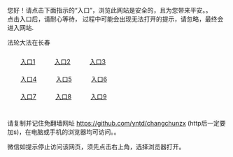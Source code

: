 您好！请点击下面指示的“入口”，浏览此网站是安全的，且为您带来平安。。 <br/>
点击入口后，请耐心等待， 过程中可能会出现无法打开的提示，请忽略，最终会进入网站. </br>

法轮大法在长春<br/>
<div style="padding:10px"><a style="margin:20px" target="_blank" href="https://d3k3fx6kymi4vb.cloudfront.net/2Qpsp?mycezdm" id="ccLink1" rel="nofollow">入口1</a> <a target="_blank" style="margin:20px" href="https://d1xd5gjj4r5lfz.cloudfront.net/2Qpsp?bwrjewy" id="ccLink2" rel="nofollow">入口2</a> <a style="margin:20px" target="_blank" href="https://d2zo5zgxg66pmb.cloudfront.net/2Qpsp?ewzhh" id="ccLink3" rel="nofollow">入口3</a></div>

<div style="padding:10px" ><a style="margin:20px" target="_blank" href="https://d3k3fx6kymi4vb.cloudfront.net/2Qpsp?mycezdm" id="ccLink4" rel="nofollow">入口4</a> <a style="margin:20px" href="https://d1xd5gjj4r5lfz.cloudfront.net/2Qpsp?bwrjewy" target="_blank" id="ccLink5" rel="nofollow">入口5</a> <a style="margin:20px" href="https://d2zo5zgxg66pmb.cloudfront.net/2Qpsp?ewzhh" target="_blank" id="ccLink6" rel="nofollow">入口6</a></div>

<div style="padding:10px"><a style="margin:20px" target="_blank" href="https://d3k3fx6kymi4vb.cloudfront.net/2Qpsp?mycezdm" id="ccLink7" rel="nofollow">入口7</a> <a style="margin:20px" href="https://d1xd5gjj4r5lfz.cloudfront.net/2Qpsp?bwrjewy" target="_blank" id="ccLink8" rel="nofollow">入口8</a> <a style="margin:20px" target="_blank" href="https://d2zo5zgxg66pmb.cloudfront.net/2Qpsp?ewzhh" id="ccLink9" rel="nofollow">入口9</a></div>

<br/>



请复制并记住免翻墙网址 https://github.com/yntd/changchunzx (http后一定要加s)，在电脑或手机的浏览器均可访问。。<br/>

微信如提示停止访问该网页，须先点击右上角，选择浏览器打开。
